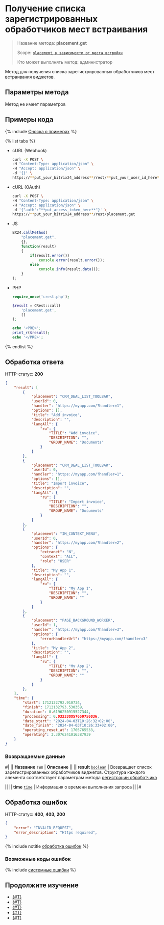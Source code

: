 # Получение списка зарегистрированных обработчиков мест встраивания

> Название метода: **placement.get**
>
> Scope: [`placement`, `в зависимости от места встройки`](../scopes/permissions.md)
>
> Кто может выполнять метод: администратор

Метод для получения списка зарегистрированных обработчиков мест встраивания виджетов.

## Параметры метода

Метод не имеет параметров

## Примеры кода

{% include [Сноска о примерах](../../_includes/examples.md) %}

{% list tabs %}

- cURL (Webhook)

    ```bash
    curl -X POST \
    -H "Content-Type: application/json" \
    -H "Accept: application/json" \
    -d '{}' \
    https://**put_your_bitrix24_address**/rest/**put_your_user_id_here**/**put_your_webbhook_here**/placement.get
    ```

- cURL (OAuth)

    ```bash
    curl -X POST \
    -H "Content-Type: application/json" \
    -H "Accept: application/json" \
    -d '{"auth":"**put_access_token_here**"}' \
    https://**put_your_bitrix24_address**/rest/placement.get
    ```

- JS

    ```js
 	BX24.callMethod(
        "placement.get",
        {},
        function(result)
        {
            if(result.error())
                console.error(result.error());
            else
                console.info(result.data());
        }
    );
    ```

- PHP

    ```php
    require_once('crest.php');

    $result = CRest::call(
        'placement.get',
        []
    );

    echo '<PRE>';
    print_r($result);
    echo '</PRE>';
    ```

{% endlist %}

## Обработка ответа

HTTP-статус: **200**

```json
{
    "result": [
        {
            "placement": "CRM_DEAL_LIST_TOOLBAR",
            "userId": 0,
            "handler": "https://myapp.com/?handler=1",
            "options": [],
            "title": "Add invoice",
            "description": "",
            "langAll": {
                "ru": {
                    "TITLE": "Add invoice",
                    "DESCRIPTION": "",
                    "GROUP_NAME": "Documents"
                }
            }
        },
        {
            "placement": "CRM_DEAL_LIST_TOOLBAR",
            "userId": 0,
            "handler": "https://myapp.com/?handler=1",
            "options": [],
            "title": "Import invoice",
            "description": "",
            "langAll": {
                "ru": {
                    "TITLE": "Import invoice",
                    "DESCRIPTION": "",
                    "GROUP_NAME": "Documents"
                }
            }
        },
        {
            "placement": "IM_CONTEXT_MENU",
            "userId": 0,
            "handler": "https://myapp.com/?handler=2",
            "options": {
                "extranet": "N",
                "context": "ALL",
                "role": "USER"
            },
            "title": "My App 1",
            "description": "",
            "langAll": {
                "ru": {
                    "TITLE": "My App 1",
                    "DESCRIPTION": "",
                    "GROUP_NAME": ""
                }
            }
        },
        {
            "placement": "PAGE_BACKGROUND_WORKER",
            "userId": 1,
            "handler": "https://myapp.com/?handler=3",
            "options": {
                "errorHandlerUrl": "https://myapp.com/?handler=3"
            },
            "title": "My App 2",
            "description": "",
            "langAll": {
                "ru": {
                    "TITLE": "My App 2",
                    "DESCRIPTION": "",
                    "GROUP_NAME": ""
                }
            }
        },
    ],
    "time": {
        "start": 1712132792.910734,
        "finish": 1712132793.530359,
        "duration": 0.6196250915527344,
        "processing": 0.032338857650756836,
        "date_start": "2024-04-03T10:26:32+02:00",
        "date_finish": "2024-04-03T10:26:33+02:00",
        "operating_reset_at": 1705765533,
        "operating": 3.3076241016387939
    }
}
```

### Возвращаемые данные

#|
|| **Название**
`тип` | **Описание** ||
|| **result**
[`boolean`](../data-types.md) | Возвращает список зарегистрированных обработчиков виджетов. Структура каждого элемента соответствует параметрам метода [регистрации обработчика](./placement-bind.md#params)

||
|| **time**
[`time`](../data-types.md) | Информация о времени выполнения запроса ||
|#

## Обработка ошибок

HTTP-статус: **400**, **403**, **200**

```json
{
    "error": "INVALID_REQUEST",
    "error_description": "Https required",
}
```

{% include notitle [обработка ошибок](../../_includes/error-info.md) %}

### Возможные коды ошибок

{% include [системные ошибки](../../_includes/system-errors.md) %}

## Продолжите изучение

- [{#T}](./placements.md)
- [{#T}](./placement-list.md)
- [{#T}](./placement-bind.md)
- [{#T}](./placement-unbind.md)
- [{#T}](./ui-interaction/index.md)
